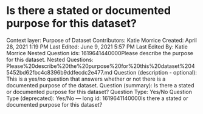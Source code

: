 # Is there a stated or documented purpose for this dataset?

Context layer: Purpose of Dataset
Contributors: Katie Morrice
Created: April 28, 2021 1:19 PM
Last Edited: June 9, 2021 5:57 PM
Last Edited By: Katie Morrice
Nested Question ids: 1619641440000Please describe the purpose for this dataset.
Nested Questions: Please%20describe%20the%20purpose%20for%20this%20dataset%2045452bd62fbc4c8396b9ddfecdc2e477.md
Question (description - optional): This is a yes/no question that answers whether or not there is a documented purpose of the dataset.
Question (summary): Is there a stated or documented purpose for this dataset?
Question Type: Yes/No
Question Type (deprecated): Yes/No — long
id: 1619641140000Is there a stated or documented purpose for this dataset?